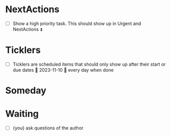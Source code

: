 # NextActions
- [ ] Show a high priority task. This should show up in Urgent and NextActions ⏫ 

# Ticklers
- [ ] Ticklers are scheduled items that should only show up after their start or due dates  📅  2023-11-10  🔁 every day when done 

# Someday

# Waiting
- [ ] {you} ask questions of the author
